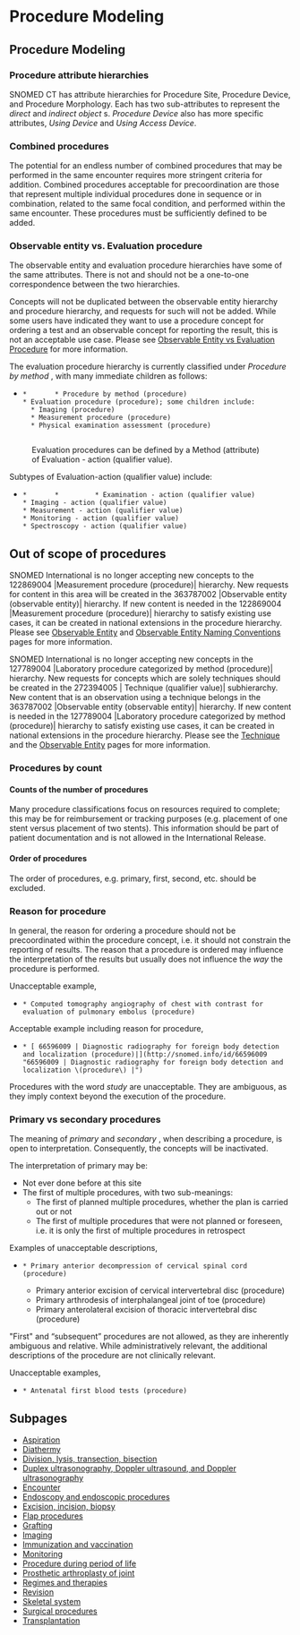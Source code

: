 # Procedure Modeling

## Procedure Modeling

### Procedure attribute hierarchies

SNOMED CT has attribute hierarchies for Procedure Site, Procedure Device, and Procedure Morphology. Each has two sub-attributes to represent the _direct_ and _indirect object_ s. _Procedure Device_ also has more specific attributes, _Using Device_ and _Using Access Device_.

### Combined procedures

The potential for an endless number of combined procedures that may be performed in the same encounter requires more stringent criteria for addition. Combined procedures acceptable for precoordination are those that represent multiple individual procedures done in sequence or in combination, related to the same focal condition, and performed within the same encounter. These procedures must be sufficiently defined to be added.

### Observable entity vs. Evaluation procedure

The observable entity and evaluation procedure hierarchies have some of the same attributes. There is not and should not be a one-to-one correspondence between the two hierarchies.

Concepts will not be duplicated between the observable entity hierarchy and procedure hierarchy, and requests for such will not be added. While some users have indicated they want to use a procedure concept for ordering a test and an observable concept for reporting the result, this is not an acceptable use case. Please see [Observable Entity vs Evaluation Procedure](../../observable-entity/observable-entity.md) for more information.

The evaluation procedure hierarchy is currently classified under _Procedure by method_ , with many immediate children as follows:

* ```
  *       * Procedure by method (procedure)
  * Evaluation procedure (procedure); some children include:
    * Imaging (procedure)
    * Measurement procedure (procedure)
    * Physical examination assessment (procedure)
  ```

<figure><img src="../../../images/174691284.png" alt=""><figcaption><p>Evaluation procedures can be defined by a Method (attribute) of Evaluation - action (qualifier value).</p></figcaption></figure>

Subtypes of Evaluation-action (qualifier value) include:

* ```
  *       *         * Examination - action (qualifier value)
  * Imaging - action (qualifier value)
  * Measurement - action (qualifier value)
  * Monitoring - action (qualifier value)
  * Spectroscopy - action (qualifier value)
  ```

## Out of scope of procedures

SNOMED International is no longer accepting new concepts to the 122869004 |Measurement procedure (procedure)| hierarchy. New requests for content in this area will be created in the 363787002 |Observable entity (observable entity)| hierarchy. If new content is needed in the 122869004 |Measurement procedure (procedure)| hierarchy to satisfy existing use cases, it can be created in national extensions in the procedure hierarchy. Please see [Observable Entity](../../observable-entity/observable-entity.md) and [Observable Entity Naming Conventions](../../observable-entity/observable-entity-naming-conventions.md) pages for more information.

SNOMED International is no longer accepting new concepts in the 127789004 |Laboratory procedure categorized by method (procedure)| hierarchy. New requests for concepts which are solely techniques should be created in the 272394005 | Technique (qualifier value)| subhierarchy. New content that is an observation using a technique belongs in the 363787002 |Observable entity (observable entity)| hierarchy. If new content is needed in the 127789004 |Laboratory procedure categorized by method (procedure)| hierarchy to satisfy existing use cases, it can be created in national extensions in the procedure hierarchy. Please see the [Technique](../../qualifier-value/technique.md) and the [Observable Entity](../../observable-entity/observable-entity.md) pages for more information.

### Procedures by count

#### Counts of the number of procedures

Many procedure classifications focus on resources required to complete; this may be for reimbursement or tracking purposes (e.g. placement of one stent versus placement of two stents). This information should be part of patient documentation and is not allowed in the International Release.

#### Order of procedures

The order of procedures, e.g. primary, first, second, etc. should be excluded.

### Reason for procedure

In general, the reason for ordering a procedure should not be precoordinated within the procedure concept, i.e. it should not constrain the reporting of results. The reason that a procedure is ordered may influence the interpretation of the results but usually does not influence the _way_ the procedure is performed.

Unacceptable example,

* ```
  * Computed tomography angiography of chest with contrast for evaluation of pulmonary embolus (procedure)
  ```

Acceptable example including reason for procedure,

* ```
  * [ 66596009 | Diagnostic radiography for foreign body detection and localization (procedure)|](http://snomed.info/id/66596009 "66596009 | Diagnostic radiography for foreign body detection and localization \(procedure\) |")
  ```

Procedures with the word _study_ are unacceptable. They are ambiguous, as they imply context beyond the execution of the procedure.

### Primary vs secondary procedures

The meaning of _primary_ and _secondary_ , when describing a procedure, is open to interpretation. Consequently, the concepts will be inactivated.

The interpretation of primary may be:

* Not ever done before at this site
* The first of multiple procedures, with two sub-meanings:
  * The first of planned multiple procedures, whether the plan is carried out or not
  * The first of multiple procedures that were not planned or foreseen, i.e. it is only the first of multiple procedures in retrospect

Examples of unacceptable descriptions,

* ```
  * Primary anterior decompression of cervical spinal cord (procedure)
  ```
  * Primary anterior excision of cervical intervertebral disc (procedure)
  * Primary arthrodesis of interphalangeal joint of toe (procedure)
  * Primary anterolateral excision of thoracic intervertebral disc (procedure)

"First" and “subsequent” procedures are not allowed, as they are inherently ambiguous and relative. While administratively relevant, the additional descriptions of the procedure are not clinically relevant.

Unacceptable examples,

* ```
  * Antenatal first blood tests (procedure)
  ```
## Subpages

- [Aspiration](aspiration/index.md)
- [Diathermy](diathermy.md)
- [Division, lysis, transection, bisection](division-lysis-transection-bisection.md)
- [Duplex ultrasonography, Doppler ultrasound, and Doppler ultrasonography](duplex-ultrasonography-doppler-ultrasound-and-doppler-ultrasonography.md)
- [Encounter](encounter.md)
- [Endoscopy and endoscopic procedures](endoscopy-and-endoscopic-procedures.md)
- [Excision, incision, biopsy](excision-incision-biopsy.md)
- [Flap procedures](flap-procedures.md)
- [Grafting](grafting.md)
- [Imaging](imaging/index.md)
- [Immunization and vaccination](immunization-and-vaccination.md)
- [Monitoring](monitoring.md)
- [Procedure during period of life](procedure-during-period-of-life.md)
- [Prosthetic arthroplasty of joint](prosthetic-arthroplasty-of-joint.md)
- [Regimes and therapies](regimes-and-therapies.md)
- [Revision](revision.md)
- [Skeletal system](skeletal-system.md)
- [Surgical procedures](surgical-procedures/index.md)
- [Transplantation](transplantation.md)
